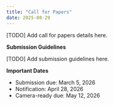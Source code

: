 ```yaml
---
title: "Call for Papers"
date: 2025-08-29
---
```


[TODO] Add call for papers details here.

**Submission Guidelines**

[TODO] Add submission guidelines here.

**Important Dates**

  - Submission due: March 5, 2026
  - Notification: April 28, 2026
  - Camera-ready due: May 12, 2026

